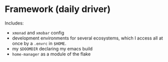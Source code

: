 # Framework (daily driver)

Includes:

- `xmonad` and `xmobar` config
- development environments for several ecosystems, which I access all at once by a `.envrc` in `$HOME`.
- my `$DOOMDIR` declaring my emacs build
- `home-manager` as a module of the flake
